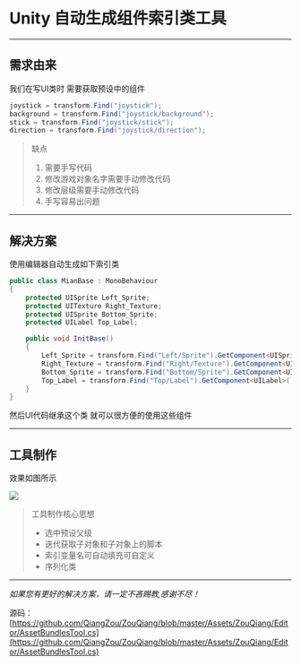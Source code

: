 # Unity 自动生成组件索引类工具 #

----------

## 需求由来 ##
我们在写UI类时 需要获取预设中的组件
```C#
joystick = transform.Find("joystick");
background = transform.Find("joystick/background");
stick = transform.Find("joystick/stick");
direction = transform.Find("joystick/direction");
```
> 缺点
> 1. 需要手写代码
> 2. 修改游戏对象名字需要手动修改代码
> 3. 修改层级需要手动修改代码
> 4. 手写容易出问题


----------
## 解决方案 ##
使用编辑器自动生成如下索引类
```C#
public class MianBase : MonoBehaviour
{
    protected UISprite Left_Sprite;
    protected UITexture Right_Texture;
    protected UISprite Bottom_Sprite;
    protected UILabel Top_Label;

    public void InitBase()
    {
        Left_Sprite = transform.Find("Left/Sprite").GetComponent<UISprite>();
        Right_Texture = transform.Find("Right/Texture").GetComponent<UITexture>();
        Bottom_Sprite = transform.Find("Bottom/Sprite").GetComponent<UISprite>();
        Top_Label = transform.Find("Top/Label").GetComponent<UILabel>();
    }
}
```
然后UI代码继承这个类 
就可以很方便的使用这些组件


----------
## 工具制作 ##
效果如图所示

![](https://i.imgur.com/I8JRpRD.png)

> 工具制作核心思想
> -  选中预设父级
> -  迭代获取子对象和子对象上的脚本
> -  索引变量名可自动填充可自定义
> -  序列化类


----------



*如果您有更好的解决方案，请一定不吝赐教,感谢不尽！*

源码：[https://github.com/QiangZou/ZouQiang/blob/master/Assets/ZouQiang/Editor/AssetBundlesTool.cs](https://github.com/QiangZou/ZouQiang/blob/master/Assets/ZouQiang/Editor/AssetBundlesTool.cs)